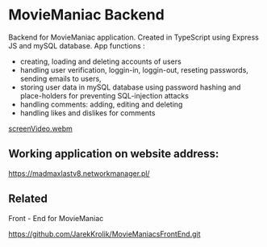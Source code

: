
# MovieManiac Backend

Backend for MovieManiac application.
Created in TypeScript using Express JS and mySQL database.
App functions :
- creating, loading and deleting accounts of users
- handling user verification, loggin-in, loggin-out, reseting passwords, sending emails to users,
- storing user data in mySQL database using password hashing and place-holders for preventing SQL-injection attacks
- handling comments: adding, editing and deleting
- handling likes and dislikes for comments


[screenVideo.webm](https://user-images.githubusercontent.com/101992103/229598204-328cc460-91dc-4d2b-8da1-977472303d3b.webm)



## Working application on website address:

https://madmaxlastv8.networkmanager.pl/


## Related

Front - End for MovieManiac

https://github.com/JarekKrolik/MovieManiacsFrontEnd.git

